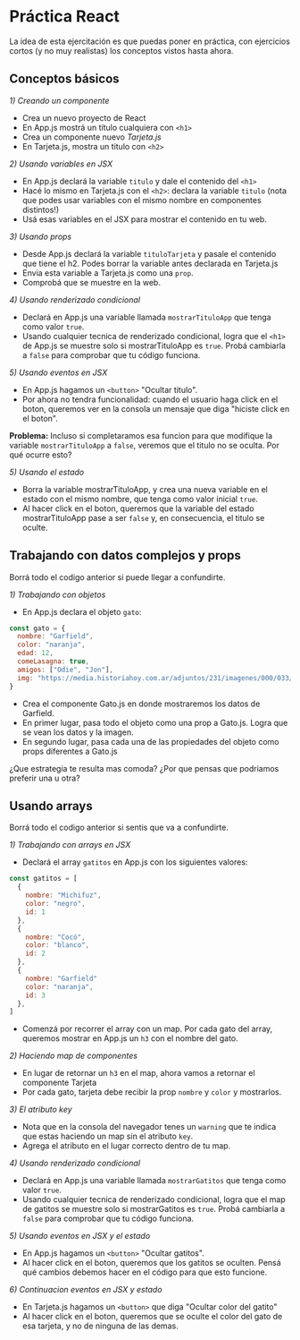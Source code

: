 # Práctica React

La idea de esta ejercitación es que puedas poner en práctica, con ejercicios cortos (y no muy realistas) los conceptos vistos hasta ahora. 

## Conceptos básicos

*1) Creando un componente*

- Crea un nuevo proyecto de React 
- En App.js mostrá un título cualquiera con `<h1>` 
- Crea un componente nuevo *Tarjeta.js*
- En Tarjeta.js, mostra un titulo con `<h2>`

*2) Usando variables en JSX*

- En App.js declará la variable `titulo` y dale el contenido del `<h1>`
- Hacé lo mismo en Tarjeta.js con el `<h2>`: declara la variable `titulo` (nota que podes usar variables con el mismo nombre en componentes distintos!)
- Usá esas variables en el JSX para mostrar el contenido en tu web. 

*3) Usando props*

- Desde App.js declará la variable `tituloTarjeta` y pasale el contenido que tiene el h2. Podes borrar la variable antes declarada en Tarjeta.js
- Envia esta variable a Tarjeta.js como una `prop`. 
- Comprobá que se muestre en la web. 

*4) Usando renderizado condicional*
- Declará en App.js una variable llamada `mostrarTituloApp` que tenga como valor `true`. 
- Usando cualquier tecnica de renderizado condicional, logra que el `<h1>` de App.js se muestre solo si mostrarTituloApp es `true`. Probá cambiarla a `false` para comprobar que tu código funciona. 

*5) Usando eventos en JSX*
- En App.js hagamos un `<button>` "Ocultar titulo". 
- Por ahora no tendra funcionalidad: cuando el usuario haga click en el boton, queremos ver en la consola un mensaje que diga "hiciste click en el boton". 

**Problema:** Incluso si completaramos esa funcion para que modifique la variable `mostrarTituloApp` a `false`, veremos que el titulo no se oculta. Por qué ocurre esto?

*5) Usando el estado*
- Borra la variable mostrarTituloApp, y crea una nueva variable en el estado con el mismo nombre, que tenga como valor inicial `true`. 
- Al hacer click en el boton, queremos que la variable del estado mostrarTituloApp pase a ser `false` y, en consecuencia, el titulo se oculte. 

## Trabajando con datos complejos y props

Borrá todo el codigo anterior si puede llegar a confundirte. 

*1) Trabajando con objetos*
- En App.js declara el objeto `gato`:

```js
const gato = {
  nombre: "Garfield",
  color: "naranja", 
  edad: 12, 
  comeLasagna: true,
  amigos: ["Odie", "Jon"],
  img: "https://media.historiahoy.com.ar/adjuntos/231/imagenes/000/033/0000033260.jpg"
}
```

- Crea el componente Gato.js en donde mostraremos los datos de Garfield. 
- En primer lugar, pasa todo el objeto como una prop a Gato.js. Logra que se vean los datos y la imagen.  
- En segundo lugar, pasa cada una de las propiedades del objeto como props diferentes a Gato.js

¿Que estrategia te resulta mas comoda? ¿Por que pensas que podriamos preferir una u otra?



## Usando arrays 

Borrá todo el codigo anterior si sentis que va a confundirte.

*1) Trabajando con arrays en JSX*
- Declará el array `gatitos` en App.js con los siguientes valores:


```js
const gatitos = [
  {
    nombre: "Michifuz", 
    color: "negro",
    id: 1
  },
  {
    nombre: "Cocó", 
    color: "blanco",
    id: 2
  },
  {
    nombre: "Garfield"
    color: "naranja",
    id: 3
  },
]
```

- Comenzá por recorrer el array con un map. Por cada gato del array, queremos mostrar en App.js un `h3` con el nombre del gato. 

*2) Haciendo map de componentes*
- En lugar de retornar un `h3` en el map, ahora vamos a retornar el componente Tarjeta
- Por cada gato, tarjeta debe recibir la prop `nombre` y `color` y mostrarlos. 

*3) El atributo key*
- Nota que en la consola del navegador tenes un `warning` que te indica que estas haciendo un map sin el atributo `key`. 
- Agrega el atributo en el lugar correcto dentro de tu map. 

*4) Usando renderizado condicional*
- Declará en App.js una variable llamada `mostrarGatitos` que tenga como valor `true`. 
- Usando cualquier tecnica de renderizado condicional, logra que el map de gatitos se muestre solo si mostrarGatitos es `true`. Probá cambiarla a `false` para comprobar que tu código funciona. 

*5) Usando eventos en JSX y el estado*
- En App.js hagamos un `<button>` "Ocultar gatitos". 
- Al hacer click en el boton, queremos que los gatitos se oculten. Pensá qué cambios debemos hacer en el código para que esto funcione. 

*6) Continuacion eventos en JSX y estado*
- En Tarjeta.js hagamos un `<button>` que diga "Ocultar color del gatito"
- Al hacer click en el boton, queremos que se oculte el color del gato de esa tarjeta, y no de ninguna de las demas. 




